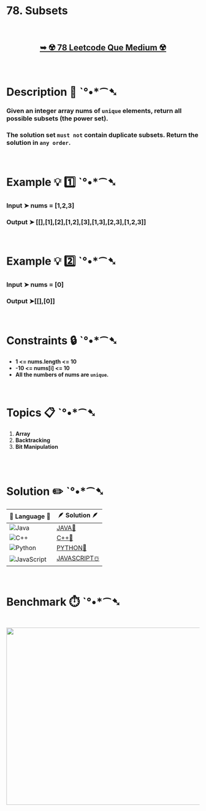 # 78. Subsets

</br>

<h2 align="center"> 

<a href="https://leetcode.com/problems/subsets/description/?envType=daily-question&envId=2024-05-21"><strong>➥ ☢️ 78 Leetcode Que Medium ☢️ </strong></a>
</h2>

</br>

# Description 📜 ˋ°•*⁀➷

### Given an integer array nums of `unique` elements, return all possible subsets (the power set).

### The solution set `must not` contain duplicate subsets. Return the solution in `any order`.



</br>

# Example 💡 1️⃣ ˋ°•*⁀➷

  ### Input  ➤ nums = [1,2,3]

  ### Output  ➤ [[],[1],[2],[1,2],[3],[1,3],[2,3],[1,2,3]]

</br>

# Example 💡 2️⃣ ˋ°•*⁀➷

  ### Input ➤  nums = [0]

  ### Output  ➤[[],[0]] 

</br>

# Constraints 🔒 ˋ°•*⁀➷

- **1 <= nums.length <= 10**
- **-10 <= nums[i] <= 10**
- **All the numbers of nums are `unique`.**

</br>

# Topics 📋 ˋ°•*⁀➷

1. **Array**
2. **Backtracking**
3. **Bit Manipulation**

</br>

</br>

# Solution ✏️ ˋ°•*⁀➷

| 📒 Language 📒  | 🪶 Solution 🪶 |
| ------------- | ------------- |
|  ![Java](https://img.shields.io/badge/java-%23ED8B00.svg?style=for-the-badge&logo=openjdk&logoColor=white)  | [JAVA🍁]() |
|  ![C++](https://img.shields.io/badge/c++-%2300599C.svg?style=for-the-badge&logo=c%2B%2B&logoColor=white)  | [C++🎲]()  |
|  ![Python](https://img.shields.io/badge/python-3670A0?style=for-the-badge&logo=python&logoColor=ffdd54)    | [PYTHON🍰]() |
| ![JavaScript](https://img.shields.io/badge/javascript-%23323330.svg?style=for-the-badge&logo=javascript&logoColor=%23F7DF1E)   | [JAVASCRIPT☃️]() |

</br>

# Benchmark ⏱️ ˋ°•*⁀➷

<h1  align="center" >

<img src ="" width = "700px" height="462px" />

</h1>
